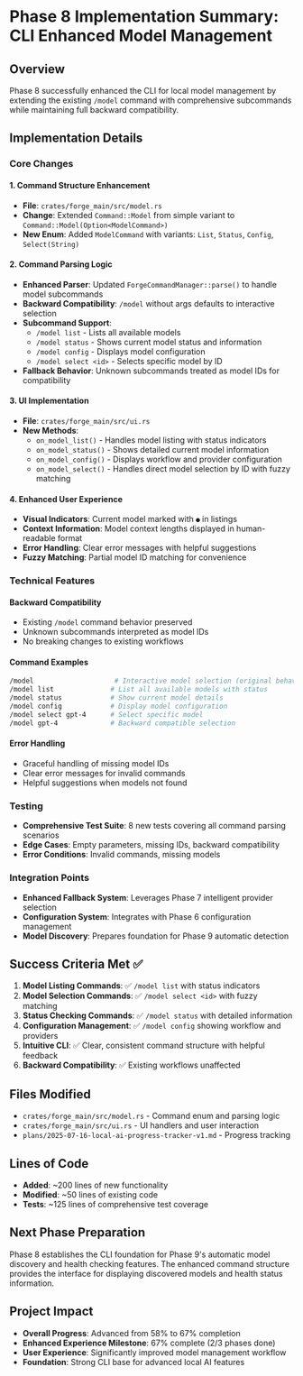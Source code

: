 # Phase 8 Implementation Summary: CLI Enhanced Model Management

## Overview
Phase 8 successfully enhanced the CLI for local model management by extending the existing `/model` command with comprehensive subcommands while maintaining full backward compatibility.

## Implementation Details

### Core Changes

#### 1. Command Structure Enhancement
- **File**: `crates/forge_main/src/model.rs`
- **Change**: Extended `Command::Model` from simple variant to `Command::Model(Option<ModelCommand>)`
- **New Enum**: Added `ModelCommand` with variants: `List`, `Status`, `Config`, `Select(String)`

#### 2. Command Parsing Logic
- **Enhanced Parser**: Updated `ForgeCommandManager::parse()` to handle model subcommands
- **Backward Compatibility**: `/model` without args defaults to interactive selection
- **Subcommand Support**: 
  - `/model list` - Lists all available models
  - `/model status` - Shows current model status and information
  - `/model config` - Displays model configuration
  - `/model select <id>` - Selects specific model by ID
- **Fallback Behavior**: Unknown subcommands treated as model IDs for compatibility

#### 3. UI Implementation
- **File**: `crates/forge_main/src/ui.rs`
- **New Methods**:
  - `on_model_list()` - Handles model listing with status indicators
  - `on_model_status()` - Shows detailed current model information
  - `on_model_config()` - Displays workflow and provider configuration
  - `on_model_select()` - Handles direct model selection by ID with fuzzy matching

#### 4. Enhanced User Experience
- **Visual Indicators**: Current model marked with `●` in listings
- **Context Information**: Model context lengths displayed in human-readable format
- **Error Handling**: Clear error messages with helpful suggestions
- **Fuzzy Matching**: Partial model ID matching for convenience

### Technical Features

#### Backward Compatibility
- Existing `/model` command behavior preserved
- Unknown subcommands interpreted as model IDs
- No breaking changes to existing workflows

#### Command Examples
```bash
/model                    # Interactive model selection (original behavior)
/model list              # List all available models with status
/model status            # Show current model details
/model config            # Display model configuration
/model select gpt-4      # Select specific model
/model gpt-4             # Backward compatible selection
```

#### Error Handling
- Graceful handling of missing model IDs
- Clear error messages for invalid commands
- Helpful suggestions when models not found

### Testing
- **Comprehensive Test Suite**: 8 new tests covering all command parsing scenarios
- **Edge Cases**: Empty parameters, missing IDs, backward compatibility
- **Error Conditions**: Invalid commands, missing models

### Integration Points
- **Enhanced Fallback System**: Leverages Phase 7 intelligent provider selection
- **Configuration System**: Integrates with Phase 6 configuration management
- **Model Discovery**: Prepares foundation for Phase 9 automatic detection

## Success Criteria Met ✅

1. **Model Listing Commands**: ✅ `/model list` with status indicators
2. **Model Selection Commands**: ✅ `/model select <id>` with fuzzy matching
3. **Status Checking Commands**: ✅ `/model status` with detailed information
4. **Configuration Management**: ✅ `/model config` showing workflow and providers
5. **Intuitive CLI**: ✅ Clear, consistent command structure with helpful feedback
6. **Backward Compatibility**: ✅ Existing workflows unaffected

## Files Modified
- `crates/forge_main/src/model.rs` - Command enum and parsing logic
- `crates/forge_main/src/ui.rs` - UI handlers and user interaction
- `plans/2025-07-16-local-ai-progress-tracker-v1.md` - Progress tracking

## Lines of Code
- **Added**: ~200 lines of new functionality
- **Modified**: ~50 lines of existing code
- **Tests**: ~125 lines of comprehensive test coverage

## Next Phase Preparation
Phase 8 establishes the CLI foundation for Phase 9's automatic model discovery and health checking features. The enhanced command structure provides the interface for displaying discovered models and health status information.

## Project Impact
- **Overall Progress**: Advanced from 58% to 67% completion
- **Enhanced Experience Milestone**: 67% complete (2/3 phases done)
- **User Experience**: Significantly improved model management workflow
- **Foundation**: Strong CLI base for advanced local AI features